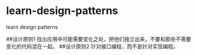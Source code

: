 # learn-design-patterns
learn design patterns

##设计原则1
找出应用中可能需要变化之处，把他们独立出来，不要和那些不需要变化的代码混在一起。
##设计原则2
针对接口编程，而不是针对实现编程。